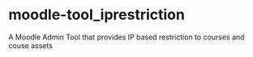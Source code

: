 # moodle-tool_iprestriction
A Moodle Admin Tool that provides IP based restriction to courses and couse assets
